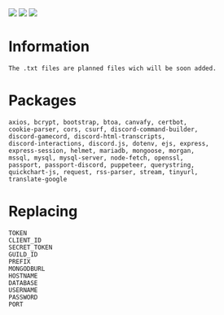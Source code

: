 <img src="https://img.shields.io/badge/JAVASCRIPT-black?style=for-the-badge&logo=JavaScript&logoColor=F7DF1E"/>
<img src="https://img.shields.io/badge/HTML-black?style=for-the-badge&logo=HTML5&logoColor=E34F26"/>
<img src="https://img.shields.io/badge/CSS-black?style=for-the-badge&logo=HTML5&logoColor=E34F26"/>

# Information
```
The .txt files are planned files wich will be soon added.
```

# Packages
```
axios, bcrypt, bootstrap, btoa, canvafy, certbot, 
cookie-parser, cors, csurf, discord-command-builder, 
discord-gamecord, discord-html-transcripts, 
discord-interactions, discord.js, dotenv, ejs, express, 
express-session, helmet, mariadb, mongoose, morgan, 
mssql, mysql, mysql-server, node-fetch, openssl, 
passport, passport-discord, puppeteer, querystring, 
quickchart-js, request, rss-parser, stream, tinyurl, 
translate-google
```

# Replacing
```
TOKEN
CLIENT_ID
SECRET_TOKEN
GUILD_ID
PREFIX
MONGODBURL
HOSTNAME
DATABASE
USERNAME
PASSWORD
PORT
```

